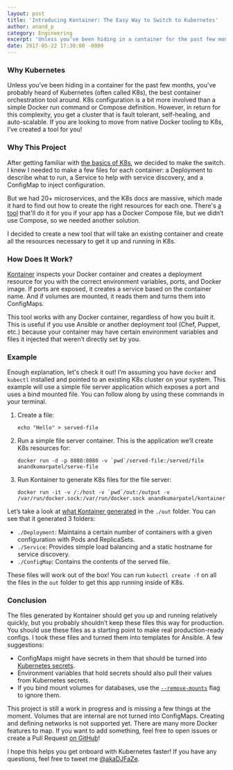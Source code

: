 ```yaml
---
layout: post
title: 'Introducing Kontainer: The Easy Way to Switch to Kubernetes'
author: anand_p
category: Engineering
excerpt: 'Unless you’ve been hiding in a container for the past few months, you’ve probably heard of Kubernetes (often called K8s), the best container orchestration tool around. K8s configuration is a bit more involved than a simple Docker run command or Compose definition. However, in return for this complexity, you get a cluster that is fault tolerant, self-healing, and auto-scalable. If you are looking to move from native Docker tooling to K8s, I’ve created a tool for you!'
date: 2017-05-22 17:30:00 -0800
---
```


### Why Kubernetes

Unless you’ve been hiding in a container for the past few months, you’ve probably heard of Kubernetes (often called K8s), the best container orchestration tool around. K8s configuration is a bit more involved than a simple Docker run command or Compose definition. However, in return for this complexity, you get a cluster that is fault tolerant, self-healing, and auto-scalable. If you are looking to move from native Docker tooling to K8s, I’ve created a tool for you!

### Why This Project

After getting familiar with [the basics of K8s](https://runnable.com/blog/kubernetes-how-do-i-do-that), we decided to make the switch. I knew I needed to make a few files for each container: a Deployment to describe what to run, a Service to help with service discovery, and a ConfigMap to inject configuration.

But we had 20+ microservices, and the K8s docs are massive, which made it hard to find out how to create the right resources for each one. There's [a tool](http://kompose.io/) that'll do it for you if your app has a Docker Compose file, but we didn’t use Compose, so we needed another solution.

I decided to create a new tool that will take an existing container and create all the resources necessary to get it up and running in K8s.

### How Does It Work?

[Kontainer](https://github.com/anandkumarpatel/kontainer) inspects your Docker container and creates a deployment resource for you with the correct environment variables, ports, and Docker image. If ports are exposed, it creates a service based on the container name. And if volumes are mounted, it reads them and turns them into ConfigMaps.

This tool works with any Docker container, regardless of how you built it. This is useful if you use Ansible or another deployment tool (Chef, Puppet, etc.) because your container may have certain environment variables and files it injected that weren’t directly set by you.

### Example

Enough explanation, let's check it out! I’m assuming you have `docker` and `kubectl` installed and pointed to an existing K8s cluster on your system. This example will use a simple file server application which exposes a port and uses a bind mounted file. You can follow along by using these commands in your terminal.

1. Create a file:
    ```shell
    echo "Hello" > served-file
    ```

2. Run a simple file server container. This is the application we’ll create K8s resources for:
    ```shell
    docker run -d -p 8080:8080 -v `pwd`/served-file:/served/file anandkumarpatel/serve-file
    ```

3. Run Kontainer to generate K8s files for the file server:
    ```shell
    docker run -it -v /:/host -v `pwd`/out:/output -v /var/run/docker.sock:/var/run/docker.sock anandkumarpatel/kontainer
    ```

Let’s take a look at [what Kontainer generated](https://gist.github.com/anandkumarpatel/90f95c3e29f5db5d5f367160d454db0d) in the `./out` folder. You can see that it generated 3 folders:

- `./Deployment`: Maintains a certain number of containers with a given configuration with Pods and ReplicaSets.
- `./Service`: Provides simple load balancing and a static hostname for service discovery.
- `./ConfigMap`: Contains the contents of the served file.

These files will work out of the box! You can run `kubectl create -f` on all the files in the `out` folder to get this app running inside of K8s.

### Conclusion

The files generated by Kontainer should get you up and running relatively quickly, but you probably shouldn’t keep these files this way for production. You should use these files as a starting point to make real production-ready configs. I took these files and turned them into templates for Ansible. A few suggestions:

- ConfigMaps might have secrets in them that should be turned into [Kubernetes secrets](https://kubernetes.io/docs/concepts/configuration/secret/).
- Environment variables that hold secrets should also pull their values from Kubernetes secrets.
- If you bind mount volumes for databases, use the [`--remove-mounts`](https://github.com/anandkumarpatel/kontainer#flags) flag to ignore them.

This project is still a work in progress and is missing a few things at the moment. Volumes that are internal are not turned into ConfigMaps. Creating and defining networks is not supported yet. There are many more Docker features to map. If you want to add something, feel free to open issues or create a Pull Request [on GitHub](https://github.com/anandkumarpatel/kontainer)!

I hope this helps you get onboard with Kubernetes faster! If you have any questions, feel free to tweet me [@akaDJFaZe](https://twitter.com/akaDJFaZe).
